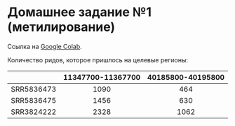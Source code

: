 # Домашнее задание №1 (метилирование)

Ссылка на [Google Colab](https://colab.research.google.com/drive/1uIszcG0xM95_oXzB60043G8tU_e8yjF8?usp=sharing).

Количество ридов, которое пришлось на целевые регионы:

| | 11347700-11367700 | 40185800-40195800 |
| :-----------: | :-----------: | :-----------: |
| SRR5836473 | 1090 | 464 |
| SRR5836475 | 1456 | 630 |
| SRR3824222 | 2328 | 1062 |
